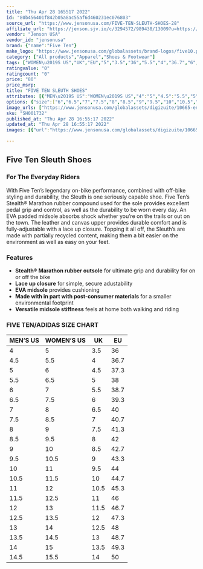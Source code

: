 ```yaml
---
title: "Thu Apr 28 165517 2022"
id: "80b456401f842b05a8ac55af6d460231ec076803"
source_url: "https://www.jensonusa.com/FIVE-TEN-SLEUTH-SHOES-28"
affiliate_url: "https://jenson.sjv.io/c/3294572/989438/13009?u=https://www.jensonusa.com/FIVE-TEN-SLEUTH-SHOES-28"
vendor: "Jenson USA"
vendor_id: "jensonusa"
brand: {"name":"Five Ten"}
make_logo: "https://www.jensonusa.com/globalassets/brand-logos/five10.png"
category: ["All products","Apparel","Shoes & Footwear"]
tags: ["WOMEN\u2019S US","UK","EU","5","3.5","36","5.5","4","36.7","6","4.5","37.3","6.5","5","38","7","5.5","38.7","7.5","6","39.3","8","6.5","40","8.5","7","40.7","9","7.5","41.3","9.5","8","42","10","8.5","42.7","10.5","9","43.3","11","9.5","44","11.5","10","44.7","12","10.5","45.3","12.5","11","46","13","11.5","46.7","13.5","12","47.3","14","12.5","48","14.5","13","48.7","15","13.5","49.3","15.5","14","50"]
ratingvalue: "0"
ratingcount: "0"
price: "80"
price_msrp: 
title: "FIVE TEN SLEUTH SHOES"
attributes: [{"MEN\u2019S US":"WOMEN\u2019S US","4":"5","4.5":"5.5","5":"6","5.5":"6.5","6":"7","6.5":"7.5","7":"8","7.5":"8.5","8":"9","8.5":"9.5","9":"10","9.5":"10.5","10":"11","10.5":"11.5","11":"12","11.5":"12.5","12":"13","12.5":"13.5","13":"14","13.5":"14.5","14":"15","14.5":"15.5"}]
options: {"size":["6","6.5","7","7.5","8","8.5","9","9.5","10","10.5","11","11.5","12","12.5","13","14","15"],"color":["Core Black/Carbon/Wonder White"],"availability":"Only 3 Left"}
image_urls: ["https://www.jensonusa.com/globalassets/digizuite/10665-en-sh001732-core-black~carbon~wonder-white.jpg","https://www.jensonusa.com/globalassets/digizuite/10663-en-sh001732_1-core-black~carbon~wonder-white.jpg","https://www.jensonusa.com/globalassets/digizuite/10664-en-sh001732_2-core-black~carbon~wonder-white.jpg","https://www.jensonusa.com/globalassets/digizuite/10662-en-sh001732_3-core-black~carbon~wonder-white.jpg"]
sku: "SH001732"
published_at: "Thu Apr 28 16:55:17 2022"
updated_at: "Thu Apr 28 16:55:17 2022"
images: [{"url":"https://www.jensonusa.com/globalassets/digizuite/10665-en-sh001732-core-black~carbon~wonder-white.jpg","path":"full/d1a6f56e3b41e09b107b25058b7e425c4240010a.jpg","checksum":"c6ed31f0487d3b83f4e64bb6b777f565","status":"downloaded"},{"url":"https://www.jensonusa.com/globalassets/digizuite/10663-en-sh001732_1-core-black~carbon~wonder-white.jpg","path":"full/67fff328cdca812f67ef93a690eb95c3338ca3da.jpg","checksum":"7f03363135b67e9015e395837d704103","status":"downloaded"},{"url":"https://www.jensonusa.com/globalassets/digizuite/10664-en-sh001732_2-core-black~carbon~wonder-white.jpg","path":"full/b74cc7b0e0f0c712200c45dc78db7f36ccaf5eb7.jpg","checksum":"50e6c632542c2c30dbbdfb568a8516ff","status":"downloaded"},{"url":"https://www.jensonusa.com/globalassets/digizuite/10662-en-sh001732_3-core-black~carbon~wonder-white.jpg","path":"full/910dc7e04997c53c8d4cca3b441d1f84b0f24d90.jpg","checksum":"d1ec22597c3861973fbc7dcc2c4c827a","status":"downloaded"}]

---
```

## Five Ten Sleuth Shoes

### For The Everyday Riders

With Five Ten’s legendary on-bike performance, combined with off-bike styling
and durability, the Sleuth is one seriously capable shoe. Five Ten’s Stealth®
Marathon rubber compound used for the sole provides excellent pedal grip and
control, as well as the durability to be worn every day. An EVA padded midsole
absorbs shock whether you’re on the trails or out on the town. The leather and
canvas upper provides durable comfort and is fully-adjustable with a lace up
closure. Topping it all off, the Sleuth’s are made with partially recycled
content, making them a bit easier on the environment as well as easy on your
feet.

### Features

  * **Stealth® Marathon rubber outsole** for ultimate grip and durability for on or off the bike
  * **Lace up closure** for simple, secure adustability 
  * **EVA midsole** provides cushioning
  * **Made with in part with post-consumer materials** for a smaller environmental footprint
  * **Versatile midsole stiffness** feels at home both walking and riding

### FIVE TEN/ADIDAS SIZE CHART

MEN’S US | WOMEN’S US | UK | EU  
---|---|---|---  
4 | 5 | 3.5 | 36  
4.5 | 5.5 | 4 | 36.7  
5 | 6 | 4.5 | 37.3  
5.5 | 6.5 | 5 | 38  
6 | 7 | 5.5 | 38.7  
6.5 | 7.5 | 6 | 39.3  
7 | 8 | 6.5 | 40  
7.5 | 8.5 | 7 | 40.7  
8 | 9 | 7.5 | 41.3  
8.5 | 9.5 | 8 | 42  
9 | 10 | 8.5 | 42.7  
9.5 | 10.5 | 9 | 43.3  
10 | 11 | 9.5 | 44  
10.5 | 11.5 | 10 | 44.7  
11 | 12 | 10.5 | 45.3  
11.5 | 12.5 | 11 | 46  
12 | 13 | 11.5 | 46.7  
12.5 | 13.5 | 12 | 47.3  
13 | 14 | 12.5 | 48  
13.5 | 14.5 | 13 | 48.7  
14 | 15 | 13.5 | 49.3  
14.5 | 15.5 | 14 | 50

